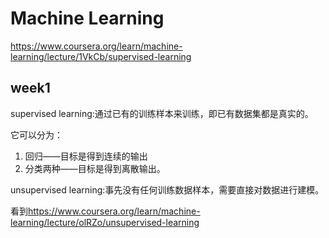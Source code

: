 # Machine Learning
<https://www.coursera.org/learn/machine-learning/lecture/1VkCb/supervised-learning>

## week1

supervised learning:通过已有的训练样本来训练，即已有数据集都是真实的。

它可以分为：

1. 回归——目标是得到连续的输出
2. 分类两种——目标是得到离散输出。


unsupervised learning:事先没有任何训练数据样本，需要直接对数据进行建模。

看到<https://www.coursera.org/learn/machine-learning/lecture/olRZo/unsupervised-learning>